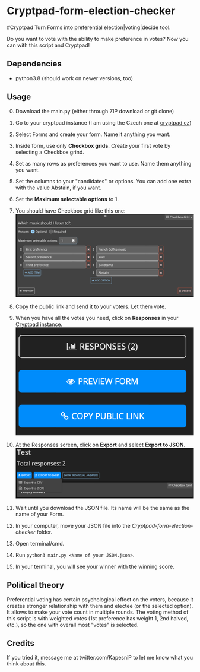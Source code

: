 # Cryptpad-form-election-checker
#Cryptpad Turn Forms into preferential election|voting|decide tool.

Do you want to vote with the ability to make preference in votes? Now you can with this script and Cryptpad!

## Dependencies
* python3.8 (should work on newer versions, too)

## Usage
0. Download the main.py (either through ZIP download or git clone)
1. Go to your cryptpad instance (I am using the Czech one at [cryptpad.cz](https://cryptpad.cz))
2. Select Forms and create your form. Name it anything you want.
3. Inside form, use only **Checkbox grids**. Create your first vote by selecting a Checkbox grind.
4. Set as many rows as preferences you want to use. Name them anything you want.
5. Set the columns to your "candidates" or options. You can add one extra with the value Abstain, if you want.
6. Set the **Maximum selectable options** to 1. 
7. You should have Checkbox grid like this one:
![Screenshot of Checkbox grid.](/images/image1.png)

8. Copy the public link and send it to your voters. Let them vote.
9. When you have all the votes you need, click on **Responses** in your Cryptpad instance.
![Screenshot of Responses button](/images/image2.png)
10. At the Responses screen, click on **Export** and select **Export to JSON**.
![Screenshot of Export selection](/images/image3.png)
11. Wait until you download the JSON file. Its name will be the same as the name of your Form.

12. In your computer, move your JSON file into the *Cryptpad-form-election-checker* folder.
13. Open terminal/cmd.
14. Run `python3 main.py <Name of your JSON.json>`.
15. In your terminal, you will see your winner with the winning score.

## Political theory

Preferential voting has certain psychological effect on the voters, because it creates stronger relationship with them and electee (or the selected option). It allows to make your vote count in multiple rounds. The voting method of this script is with weighted votes (1st preference has weight 1, 2nd halved, etc.), so the one with overall most "votes" is selected.

## Credits

If you tried it, message me at twitter.com/KapesniP to let me know what you think about this.